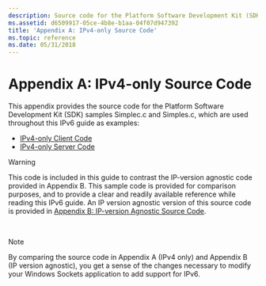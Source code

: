 ```yaml
---
description: Source code for the Platform Software Development Kit (SDK) sample Simplec.c and Simples.c.
ms.assetid: d6509917-05ce-4b8e-b1aa-04f07d947392
title: 'Appendix A: IPv4-only Source Code'
ms.topic: reference
ms.date: 05/31/2018
---
```


# Appendix A: IPv4-only Source Code

This appendix provides the source code for the Platform Software Development Kit (SDK) samples Simplec.c and Simples.c, which are used throughout this IPv6 guide as examples:

-   [IPv4-only Client Code](ipv4-only-client-code-2.md)
-   [IPv4-only Server Code](ipv4-only-server-code-2.md)

> [!WARNING]
>
> This code is included in this guide to contrast the IP-version agnostic code provided in Appendix B. This sample code is provided for comparison purposes, and to provide a clear and readily available reference while reading this IPv6 guide. An IP version agnostic version of this source code is provided in [Appendix B: IP-version Agnostic Source Code](appendix-b-ip-version-agnostic-source-code-2.md).

 

> [!Note]  
> By comparing the source code in Appendix A (IPv4 only) and Appendix B (IP version agnostic), you get a sense of the changes necessary to modify your Windows Sockets application to add support for IPv6.

 

 

 



